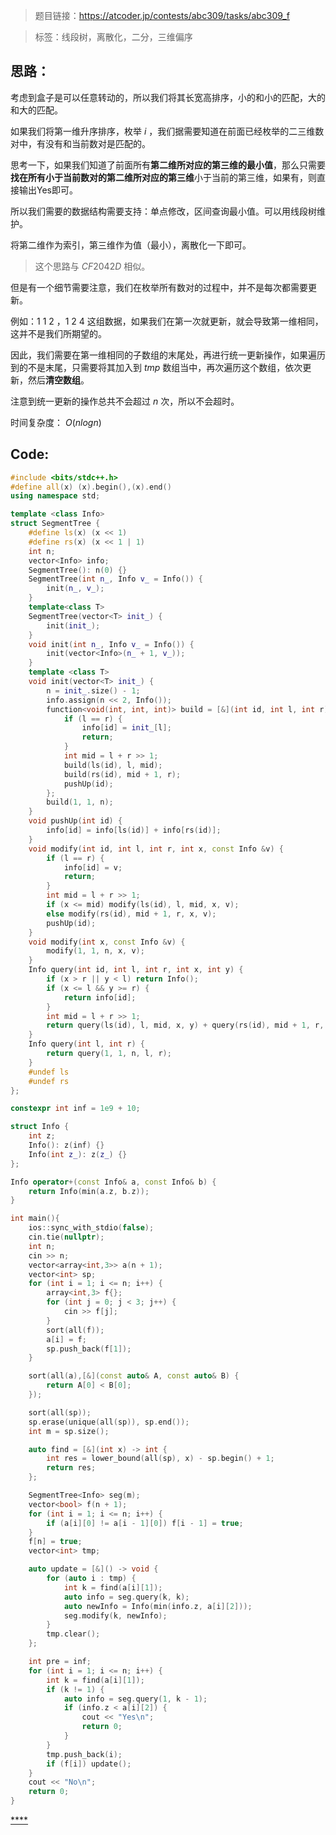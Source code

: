 > 题目链接：https://atcoder.jp/contests/abc309/tasks/abc309_f

> 标签：线段树，离散化，二分，三维偏序

## 思路：

考虑到盒子是可以任意转动的，所以我们将其长宽高排序，小的和小的匹配，大的和大的匹配。

如果我们将第一维升序排序，枚举 $i$ ，我们据需要知道在前面已经枚举的二三维数对中，有没有和当前数对是匹配的。

思考一下，如果我们知道了前面所有**第二维所对应的第三维的最小值**，那么只需要**找在所有小于当前数对的第二维所对应的第三维**小于当前的第三维，如果有，则直接输出Yes即可。

所以我们需要的数据结构需要支持：单点修改，区间查询最小值。可以用线段树维护。

将第二维作为索引，第三维作为值（最小），离散化一下即可。

> 这个思路与 $CF2042D$ 相似。

但是有一个细节需要注意，我们在枚举所有数对的过程中，并不是每次都需要更新。

例如：1 1 2 ，1 2 4 这组数据，如果我们在第一次就更新，就会导致第一维相同，这并不是我们所期望的。

因此，我们需要在第一维相同的子数组的末尾处，再进行统一更新操作，如果遍历到的不是末尾，只需要将其加入到 $tmp$ 数组当中，再次遍历这个数组，依次更新，然后**清空数组**。

注意到统一更新的操作总共不会超过 $n$ 次，所以不会超时。

时间复杂度： $O(nlogn)$

## Code:

```c++
#include <bits/stdc++.h>
#define all(x) (x).begin(),(x).end()
using namespace std;

template <class Info>
struct SegmentTree {
    #define ls(x) (x << 1)
    #define rs(x) (x << 1 | 1)
    int n;
    vector<Info> info;
    SegmentTree(): n(0) {}
    SegmentTree(int n_, Info v_ = Info()) {
        init(n_, v_);
    }
    template<class T>
    SegmentTree(vector<T> init_) {
        init(init_);
    }
    void init(int n_, Info v_ = Info()) {
        init(vector<Info>(n_ + 1, v_));
    }
    template <class T>
    void init(vector<T> init_) {
        n = init_.size() - 1;
        info.assign(n << 2, Info());
        function<void(int, int, int)> build = [&](int id, int l, int r) {
            if (l == r) {
                info[id] = init_[l];
                return;
            }
            int mid = l + r >> 1;
            build(ls(id), l, mid);
            build(rs(id), mid + 1, r);
            pushUp(id);
        };
        build(1, 1, n);
    }
    void pushUp(int id) {
        info[id] = info[ls(id)] + info[rs(id)];
    }
    void modify(int id, int l, int r, int x, const Info &v) {
        if (l == r) {
            info[id] = v;
            return;
        }
        int mid = l + r >> 1;
        if (x <= mid) modify(ls(id), l, mid, x, v);
        else modify(rs(id), mid + 1, r, x, v);
        pushUp(id);
    }
    void modify(int x, const Info &v) {
        modify(1, 1, n, x, v);
    }
    Info query(int id, int l, int r, int x, int y) {
        if (x > r || y < l) return Info();
        if (x <= l && y >= r) {
            return info[id];
        }
        int mid = l + r >> 1;
        return query(ls(id), l, mid, x, y) + query(rs(id), mid + 1, r, x, y);
    }
    Info query(int l, int r) {
        return query(1, 1, n, l, r);
    }
    #undef ls
    #undef rs
};

constexpr int inf = 1e9 + 10;

struct Info {
    int z;
    Info(): z(inf) {}
    Info(int z_): z(z_) {}
};

Info operator+(const Info& a, const Info& b) {
    return Info(min(a.z, b.z));
}

int main(){
    ios::sync_with_stdio(false);
    cin.tie(nullptr);
    int n;
    cin >> n;
    vector<array<int,3>> a(n + 1);
    vector<int> sp;
    for (int i = 1; i <= n; i++) {
        array<int,3> f{};
        for (int j = 0; j < 3; j++) {
            cin >> f[j];
        }
        sort(all(f));
        a[i] = f;
        sp.push_back(f[1]);
    }

    sort(all(a),[&](const auto& A, const auto& B) {
        return A[0] < B[0];
    });

    sort(all(sp));
    sp.erase(unique(all(sp)), sp.end());
    int m = sp.size();

    auto find = [&](int x) -> int {
        int res = lower_bound(all(sp), x) - sp.begin() + 1;
        return res;
    };

    SegmentTree<Info> seg(m);
    vector<bool> f(n + 1);
    for (int i = 1; i <= n; i++) {
        if (a[i][0] != a[i - 1][0]) f[i - 1] = true;
    }
    f[n] = true;
    vector<int> tmp;

    auto update = [&]() -> void {
        for (auto i : tmp) {
            int k = find(a[i][1]);
            auto info = seg.query(k, k);
            auto newInfo = Info(min(info.z, a[i][2]));
            seg.modify(k, newInfo);
        }
        tmp.clear();
    };

    int pre = inf;
    for (int i = 1; i <= n; i++) {
        int k = find(a[i][1]);
        if (k != 1) {
            auto info = seg.query(1, k - 1);
            if (info.z < a[i][2]) {
                cout << "Yes\n";
                return 0;
            }
        }
        tmp.push_back(i);
        if (f[i]) update();
    }
    cout << "No\n";
    return 0;
}
```

[****]()
